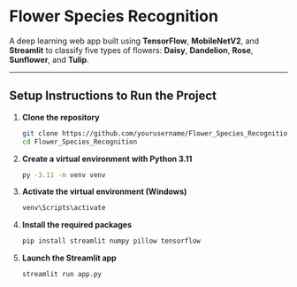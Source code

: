 
# Flower Species Recognition

A deep learning web app built using **TensorFlow**, **MobileNetV2**, and **Streamlit** to classify five types of flowers: **Daisy**, **Dandelion**, **Rose**, **Sunflower**, and **Tulip**.

---

## Setup Instructions to Run the Project

1. **Clone the repository**

   ```bash
   git clone https://github.com/yourusername/Flower_Species_Recognition.git
   cd Flower_Species_Recognition
   ```

2. **Create a virtual environment with Python 3.11**

   ```bash
   py -3.11 -m venv venv
   ```

3. **Activate the virtual environment (Windows)**

   ```bash
   venv\Scripts\activate
   ```

4. **Install the required packages**

   ```bash
   pip install streamlit numpy pillow tensorflow
   ```

5. **Launch the Streamlit app**

   ```bash
   streamlit run app.py
   ```

